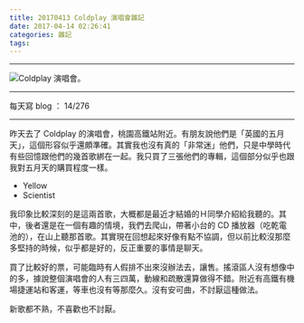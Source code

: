 ```yaml
---
title: 20170413 Coldplay 演唱會雜記
date: 2017-04-14 02:26:41
categories: 雜記
tags:
---
```


---

![Coldplay 演唱會。](https://c1.staticflickr.com/3/2918/33975453436_32a1445524.jpg)

---

每天寫 blog ： 14/276

---

昨天去了 Coldplay 的演唱會，桃園高鐵站附近。有朋友說他們是「英國的五月天」，這個形容似乎還頗準確。其實我也沒有真的「非常迷」他們，只是中學時代有些回憶跟他們的幾首歌綁在一起。我只買了三張他們的專輯，這個部分似乎也跟我對五月天的購買程度一樣。

<!-- more -->

- Yellow
- Scientist

我印象比較深刻的是這兩首歌，大概都是最近才結婚的Ｈ同學介紹給我聽的。其中，後者還是在一個有趣的情境，我們去爬山，帶著小台的 CD 播放器（吃乾電池的），在山上聽那首歌。其實現在回想起來好像有點不協調，但以前比較沒那麼多堅持的時候，似乎都是好的，反正重要的事情是聊天。

買了比較好的票，可能臨時有人假排不出來沒辦法去，讓售。搖滾區人沒有想像中的多，據說整個演唱會的人有三四萬，動線和疏散還算做得不錯。附近有高鐵有機場捷運站和客運，等車也沒有等那麼久。沒有安可曲，不討厭這種做法。

新歌都不熟，不喜歡也不討厭。
